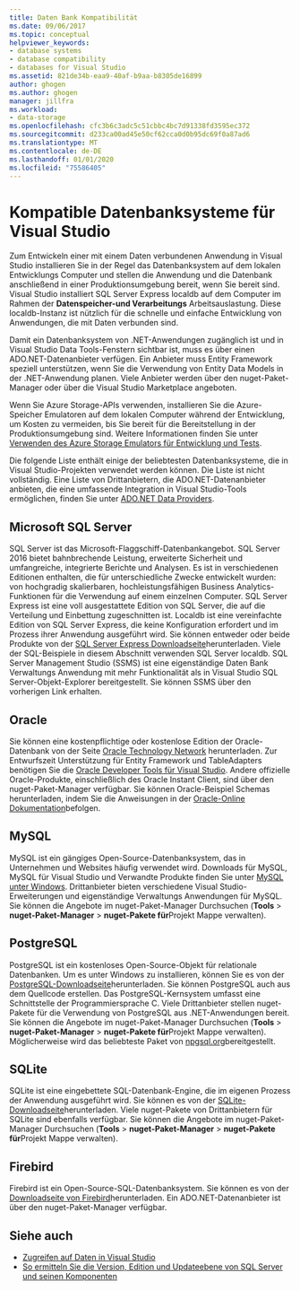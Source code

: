 ```yaml
---
title: Daten Bank Kompatibilität
ms.date: 09/06/2017
ms.topic: conceptual
helpviewer_keywords:
- database systems
- database compatibility
- databases for Visual Studio
ms.assetid: 821de34b-eaa9-40af-b9aa-b8305de16899
author: ghogen
ms.author: ghogen
manager: jillfra
ms.workload:
- data-storage
ms.openlocfilehash: cfc3b6c3adc5c51cbbc4bc7d91338fd3595ec372
ms.sourcegitcommit: d233ca00ad45e50cf62cca0d0b95dc69f0a87ad6
ms.translationtype: MT
ms.contentlocale: de-DE
ms.lasthandoff: 01/01/2020
ms.locfileid: "75586405"
---
```

# <a name="compatible-database-systems-for-visual-studio"></a>Kompatible Datenbanksysteme für Visual Studio

Zum Entwickeln einer mit einem Daten verbundenen Anwendung in Visual Studio installieren Sie in der Regel das Datenbanksystem auf dem lokalen Entwicklungs Computer und stellen die Anwendung und die Datenbank anschließend in einer Produktionsumgebung bereit, wenn Sie bereit sind. Visual Studio installiert SQL Server Express localdb auf dem Computer im Rahmen der **Datenspeicher-und Verarbeitungs** Arbeitsauslastung. Diese localdb-Instanz ist nützlich für die schnelle und einfache Entwicklung von Anwendungen, die mit Daten verbunden sind.

Damit ein Datenbanksystem von .NET-Anwendungen zugänglich ist und in Visual Studio Data Tools-Fenstern sichtbar ist, muss es über einen ADO.NET-Datenanbieter verfügen. Ein Anbieter muss Entity Framework speziell unterstützen, wenn Sie die Verwendung von Entity Data Models in der .NET-Anwendung planen. Viele Anbieter werden über den nuget-Paket-Manager oder über die Visual Studio Marketplace angeboten.

Wenn Sie Azure Storage-APIs verwenden, installieren Sie die Azure-Speicher Emulatoren auf dem lokalen Computer während der Entwicklung, um Kosten zu vermeiden, bis Sie bereit für die Bereitstellung in der Produktionsumgebung sind. Weitere Informationen finden Sie unter [Verwenden des Azure Storage Emulators für Entwicklung und Tests](/azure/storage/common/storage-use-emulator).

Die folgende Liste enthält einige der beliebtesten Datenbanksysteme, die in Visual Studio-Projekten verwendet werden können. Die Liste ist nicht vollständig. Eine Liste von Drittanbietern, die ADO.NET-Datenanbieter anbieten, die eine umfassende Integration in Visual Studio-Tools ermöglichen, finden Sie unter [ADO.NET Data Providers](/dotnet/framework/data/adonet/data-providers).

## <a name="microsoft-sql-server"></a>Microsoft SQL Server

SQL Server ist das Microsoft-Flaggschiff-Datenbankangebot. SQL Server 2016 bietet bahnbrechende Leistung, erweiterte Sicherheit und umfangreiche, integrierte Berichte und Analysen. Es ist in verschiedenen Editionen enthalten, die für unterschiedliche Zwecke entwickelt wurden: von hochgradig skalierbaren, hochleistungsfähigen Business Analytics-Funktionen für die Verwendung auf einem einzelnen Computer. SQL Server Express ist eine voll ausgestattete Edition von SQL Server, die auf die Verteilung und Einbettung zugeschnitten ist.  Localdb ist eine vereinfachte Edition von SQL Server Express, die keine Konfiguration erfordert und im Prozess ihrer Anwendung ausgeführt wird. Sie können entweder oder beide Produkte von der [SQL Server Express Downloadseite](https://www.microsoft.com/sql-server/sql-server-editions-express)herunterladen. Viele der SQL-Beispiele in diesem Abschnitt verwenden SQL Server localdb. SQL Server Management Studio (SSMS) ist eine eigenständige Daten Bank Verwaltungs Anwendung mit mehr Funktionalität als in Visual Studio SQL Server-Objekt-Explorer bereitgestellt. Sie können SSMS über den vorherigen Link erhalten.

## <a name="oracle"></a>Oracle

Sie können eine kostenpflichtige oder kostenlose Edition der Oracle-Datenbank von der Seite [Oracle Technology Network](https://www.oracle.com/database/technologies/oracle-database-software-downloads.html) herunterladen. Zur Entwurfszeit Unterstützung für Entity Framework und TableAdapters benötigen Sie die [Oracle Developer Tools für Visual Studio](https://www.oracle.com/database/technologies/developer-tools/visual-studio/). Andere offizielle Oracle-Produkte, einschließlich des Oracle Instant Client, sind über den nuget-Paket-Manager verfügbar. Sie können Oracle-Beispiel Schemas herunterladen, indem Sie die Anweisungen in der [Oracle-Online Dokumentation](https://docs.oracle.com/cd/E11882_01/server.112/e10831/toc.htm)befolgen.

## <a name="mysql"></a>MySQL

MySQL ist ein gängiges Open-Source-Datenbanksystem, das in Unternehmen und Websites häufig verwendet wird. Downloads für MySQL, MySQL für Visual Studio und Verwandte Produkte finden Sie unter [MySQL unter Windows](https://www.mysql.com/why-mysql/windows/). Drittanbieter bieten verschiedene Visual Studio-Erweiterungen und eigenständige Verwaltungs Anwendungen für MySQL. Sie können die Angebote im nuget-Paket-Manager Durchsuchen (**Tools** > **nuget-Paket-Manager** > **nuget-Pakete für**Projekt Mappe verwalten).

## <a name="postgresql"></a>PostgreSQL

PostgreSQL ist ein kostenloses Open-Source-Objekt für relationale Datenbanken. Um es unter Windows zu installieren, können Sie es von der [PostgreSQL-Downloadseite](https://www.postgresql.org/download/windows/)herunterladen. Sie können PostgreSQL auch aus dem Quellcode erstellen. Das PostgreSQL-Kernsystem umfasst eine Schnittstelle der Programmiersprache C. Viele Drittanbieter stellen nuget-Pakete für die Verwendung von PostgreSQL aus .NET-Anwendungen bereit. Sie können die Angebote im nuget-Paket-Manager Durchsuchen (**Tools** > **nuget-Paket-Manager** > **nuget-Pakete für**Projekt Mappe verwalten). Möglicherweise wird das beliebteste Paket von [npgsql.org](http://www.npgsql.org)bereitgestellt.

## <a name="sqlite"></a>SQLite

SQLite ist eine eingebettete SQL-Datenbank-Engine, die im eigenen Prozess der Anwendung ausgeführt wird. Sie können es von der [SQLite-Downloadseite](https://www.sqlite.org/download.html)herunterladen. Viele nuget-Pakete von Drittanbietern für SQLite sind ebenfalls verfügbar. Sie können die Angebote im nuget-Paket-Manager Durchsuchen (**Tools** > **nuget-Paket-Manager** > **nuget-Pakete für**Projekt Mappe verwalten).

## <a name="firebird"></a>Firebird

Firebird ist ein Open-Source-SQL-Datenbanksystem. Sie können es von der [Downloadseite von Firebird](http://firebirdsql.org/en/downloads/)herunterladen. Ein ADO.NET-Datenanbieter ist über den nuget-Paket-Manager verfügbar.

## <a name="see-also"></a>Siehe auch

- [Zugreifen auf Daten in Visual Studio](../data-tools/accessing-data-in-visual-studio.md)
- [So ermitteln Sie die Version, Edition und Updateebene von SQL Server und seinen Komponenten](https://support.microsoft.com/help/321185/how-to-determine-the-version-edition-and-update-level-of-sql-server-an)

